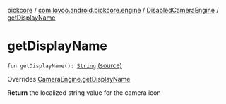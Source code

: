 [pickcore](../../index.md) / [com.lovoo.android.pickcore.engine](../index.md) / [DisabledCameraEngine](index.md) / [getDisplayName](./get-display-name.md)

# getDisplayName

`fun getDisplayName(): `[`String`](https://kotlinlang.org/api/latest/jvm/stdlib/kotlin/-string/index.html) [(source)](https://github.com/lovoo/android-pickpic/blob/master/pickcore/pickcore/src/main/kotlin/com/lovoo/android/pickcore/engine/DisabledCameraEngine.kt#L31)

Overrides [CameraEngine.getDisplayName](../../com.lovoo.android.pickcore.contract/-camera-engine/get-display-name.md)

**Return**
the localized string value for the camera icon

